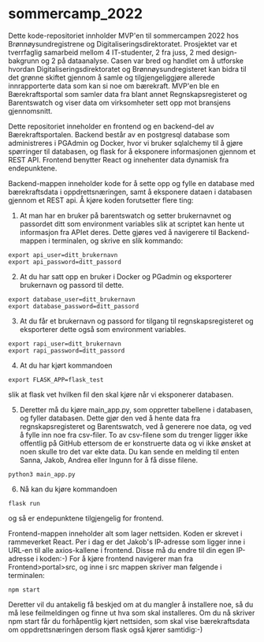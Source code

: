 # sommercamp_2022
Dette kode-repositoriet innholder MVP'en til sommercampen 2022 hos Brønnøysundregistrene og Digitaliseringsdirektoratet. Prosjektet var et tverrfaglig samarbeid mellom 4 IT-studenter, 2 fra juss, 2 med design-bakgrunn og 2 på dataanalyse. Casen var bred og handlet om å utforske hvordan Digitaliseringsdirektoratet og Brønnøysundregisteret kan bidra til det grønne skiftet gjennom å samle og tilgjengeliggjøre allerede innrapporterte data som kan si noe om bærekraft. MVP'en ble en Bærekraftsportal som samler data fra blant annet Regnskapsregisteret og Barentswatch og viser data om virksomheter sett opp mot bransjens gjennomsnitt. 

Dette repositoriet inneholder en frontend og en backend-del av Bærekraftsportalen. Backend består av en postgresql database som administreres i PGAdmin og Docker, hvor vi bruker sqlalchemy til å gjøre spørringer til databasen, og flask for å eksponere informasjonen gjennom et REST API. Frontend benytter React og innehenter data dynamisk fra endepunktene.

Backend-mappen inneholder kode for å sette opp og fylle en database med bærekraftsdata i oppdrettsnæringen, samt å eksponere dataen i databasen gjennom et REST api. Å kjøre koden forutsetter flere ting:

1. At man har en bruker på barentswatch og setter brukernavnet og passordet ditt som environment variables slik at scriptet kan hente ut informasjon fra APIet deres. 
Dette gjøres ved å navigerere til Backend-mappen i terminalen, og skrive en slik kommando:
```
export api_user=ditt_brukernavn
export api_password=ditt_passord
```

2. At du har satt opp en bruker i Docker og PGadmin og eksporterer brukernavn og passord til dette.
```
export database_user=ditt_brukernavn
export database_password=ditt_passord
```

3. At du får et brukernavn og passord for tilgang til regnskapsregisteret og eksporterer dette også som environment variables.
```
export rapi_user=ditt_brukernavn
export rapi_password=ditt_passord
```

4. At du har kjørt kommandoen
```
export FLASK_APP=flask_test
```
slik at flask vet hvilken fil den skal kjøre når vi eksponerer databasen. 

5. Deretter må du kjøre main_app.py, som oppretter tabellene i databasen, og fyller databasen. Dette gjør den ved å hente data fra regnskapsregisteret og Barentswatch, ved å generere noe data, og ved å fylle inn noe fra csv-filer. To av csv-filene som du trenger ligger ikke offentlig på GitHub ettersom de er konstruerte data og vi ikke ønsket at noen skulle tro det var ekte data. Du kan sende en melding til enten Sanna, Jakob, Andrea eller Ingunn for å få disse filene.
```
python3 main_app.py
```

6. Nå kan du kjøre kommandoen
```
flask run
```
og så er endepunktene tilgjengelig for frontend. 

Frontend-mappen inneholder alt som lager nettsiden. Koden er skrevet i rammeverket React. Per i dag er det Jakob's IP-adresse som ligger inne i URL-en til alle axios-kallene i frontend. Disse må du endre til din egen IP-adresse i koden:-) 
For å kjøre frontend navigerer man fra Frontend>portal>src, og inne i src mappen skriver man følgende i terminalen:
```
npm start
```

Deretter vil du antakelig få beskjed om at du mangler å installere noe, så du må lese feilmeldingen og finne ut hva som skal installeres. 
Om du nå skriver npm start får du forhåpentlig kjørt nettsiden, som skal vise bærekraftsdata om oppdrettsnæringen dersom flask også kjører samtidig:-) 


